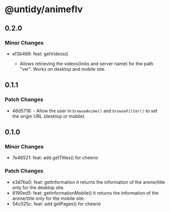 # @untidy/animeflv

## 0.2.0

### Minor Changes

- ef3b469: feat: getVideos()

  - Allows retrieving the videos(links and server name) for the path "ver". Works on desktop and
    mobile site.

## 0.1.1

### Patch Changes

- 46d5716: - Allow the user in `browseAnime()` and `browseFilter()` to set the origin URL (desktop
  or mobile)

## 0.1.0

### Minor Changes

- 7e46521: feat: add getTitles() for cheerio

### Patch Changes

- e3d7ba0: feat: getInformation it returns the information of the anime/title only for the desktop
  site.
- 8190ed5: feat: getInformationMobile() it returns the information of the anime/title only for the
  mobile site.
- 54c025c: feat: add getPages() for cheerio
